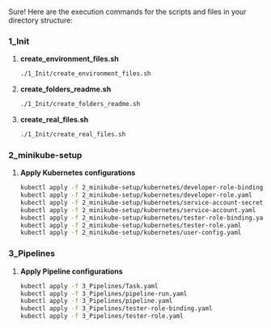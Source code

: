 Sure! Here are the execution commands for the scripts and files in your directory structure:

### 1_Init
1. **create_environment_files.sh**
   ```bash
   ./1_Init/create_environment_files.sh
   ```
2. **create_folders_readme.sh**
   ```bash
   ./1_Init/create_folders_readme.sh
   ```
3. **create_real_files.sh**
   ```bash
   ./1_Init/create_real_files.sh
   ```

### 2_minikube-setup
1. **Apply Kubernetes configurations**
   ```bash
   kubectl apply -f 2_minikube-setup/kubernetes/developer-role-binding.yaml
   kubectl apply -f 2_minikube-setup/kubernetes/developer-role.yaml
   kubectl apply -f 2_minikube-setup/kubernetes/service-account-secret.yaml
   kubectl apply -f 2_minikube-setup/kubernetes/service-account.yaml
   kubectl apply -f 2_minikube-setup/kubernetes/tester-role-binding.yaml
   kubectl apply -f 2_minikube-setup/kubernetes/tester-role.yaml
   kubectl apply -f 2_minikube-setup/kubernetes/user-config.yaml
   ```

### 3_Pipelines
1. **Apply Pipeline configurations**
   ```bash
   kubectl apply -f 3_Pipelines/Task.yaml
   kubectl apply -f 3_Pipelines/pipeline-run.yaml
   kubectl apply -f 3_Pipelines/pipeline.yaml
   kubectl apply -f 3_Pipelines/tester-role-binding.yaml
   kubectl apply -f 3_Pipelines/tester-role.yaml
   ```
